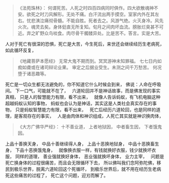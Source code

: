 > 《法苑珠林》：
> 何谓死苦。人死之时四百四病同时俱作。四大欲散魂神不安。欲死之时刀风解形。无处不痛。白汗流出两手摸空。室家内外在其左右。忧悲洟泣痛彻骨髓。不能自胜。死者去之。风游气绝。火灭身冷。风先火次。魂灵去矣。身体侹直无所复知。旬月之间肉坏血流。膀胀烂臭甚不可近。弃之旷野众鸟啖食。肉尽骨干髑髅异处。比是苦不。答言。实是大苦。
> 

人对于死亡有很深的恐惧，死亡是大苦，今生死后，来世还会继续经历生老病死，
如此循环反复，

> 《地藏菩萨本愿经》
> 无常大鬼不期而到。冥冥游神未知罪福。
> 七七日内如痴如聋或在诸司辩论业果。
> 审定之后据业受生。未测之间千万愁苦。
> 何况堕于诸恶趣等。

死亡是一切众生都无法避免的，你不知道它什么时候会到来，
佛说：人命在呼吸间。
下一口气，可能就不在了，
&nbsp;
六道轮回并不是神话故事，而是佛发现的事实真相，
只是人的智慧能力有限，看不出来，
&nbsp;
就像人告诉蚂蚁，有飞机电脑这种超越蚂蚁认知的事物，
蚂蚁也会认为是神话，其实这是人类社会真实存在的事物，
只是蚂蚁智慧能力有限，看不出来，
&nbsp;
死亡后经历六道轮回，也是同样的道理，是客观存在的事实，
&nbsp;
人是由肉体和神识组成，人死亡其实就是神识换肉体，

> 《大方广佛华严经》：
> 十不善业道，
> 上者地狱因，
> 中者畜生因，
> 下者饿鬼因。

上品十善换天身，
中品十善继续得人身，
上品十恶换地狱身，
中品十恶换畜生身，
下品十恶换饿鬼身，
&nbsp;
就像换衣服一样，有钱就换好衣服，钱少就换坏衣服，
同样的道理，
善业强就换好身体，
恶业强就换坏身体，
业力主宰，
&nbsp;
问题是死亡换身体的过程很痛苦，而且会无限循环下去，
所以佛叫我们念阿弥陀佛，移民到极乐世界，脱离六道轮回这个死循环，
到极乐世界后，就不用在经历生老病死这些痛苦的过程了，
死亡这个问题，迎刃而解了。




